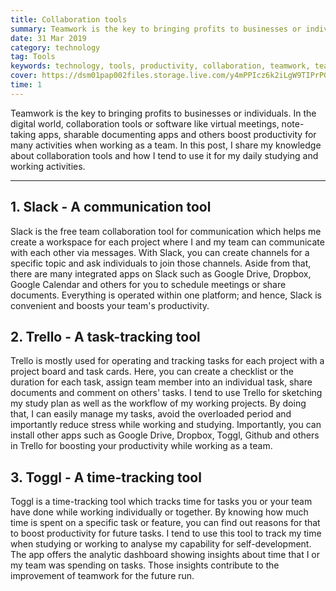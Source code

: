 ```yaml
---
title: Collaboration tools
summary: Teamwork is the key to bringing profits to businesses or individuals. In the digital world, collaboration tools or software boost productivity for many activities when working as a team. 
date: 31 Mar 2019
category: technology
tag: Tools
keywords: technology, tools, productivity, collaboration, teamwork, team
cover: https://dsm01pap002files.storage.live.com/y4mPPIcz6k2iLgW9TIPrPGrDZmjDmqZV054qzuZhCU4TF7sskX53UnTJY3Fy0KC1olI9JKqgUQEk3st3LlQ-JKliYeMRf5rrsEH23NNjOLRdmb4MJAHk6bAdsJ0fR4zt9CMgJMMFOgoKu20cTDgvhz0Xw_3waNkpA2A82YicZzaIa6pcj700-eWwQKBI00viD8v?width=824&height=405&cropmode=none
time: 1
---
```


Teamwork is the key to bringing profits to businesses or individuals. In the digital world, collaboration tools or software like virtual meetings, note-taking apps, sharable documenting apps and others boost productivity for many activities when working as a team. In this post, I share my knowledge about collaboration tools and how I tend to use it for my daily studying and working activities.

---

## 1. Slack - A communication tool
Slack is the free team collaboration tool for communication which helps me create a workspace for each project where I and my team can communicate with each other via messages. With Slack, you can create channels for a specific topic and ask individuals to join those channels. Aside from that, there are many integrated apps on Slack such as Google Drive, Dropbox, Google Calendar and others for you to schedule meetings or share documents. Everything is operated within one platform; and hence, Slack is convenient and boosts your team's productivity.

## 2. Trello - A task-tracking tool
Trello is mostly used for operating and tracking tasks for each project with a project board and task cards. Here, you can create a checklist or the duration for each task, assign team member into an individual task, share documents and comment on others' tasks. I tend to use Trello for sketching my study plan as well as the workflow of my working projects. By doing that, I can easily manage my tasks, avoid the overloaded period and importantly reduce stress while working and studying. Importantly, you can install other apps such as Google Drive, Dropbox, Toggl, Github and others in Trello for boosting your productivity while working as a team.

## 3. Toggl - A time-tracking tool
Toggl is a time-tracking tool which tracks time for tasks you or your team have done while working individually or together. By knowing how much time is spent on a specific task or feature, you can find out reasons for that to boost productivity for future tasks. I tend to use this tool to track my time when studying or working to analyse my capability for self-development. The app offers the analytic dashboard showing insights about time that I or my team was spending on tasks. Those insights contribute to the improvement of teamwork for the future run.